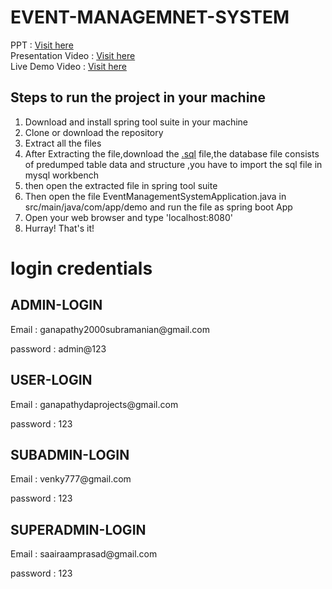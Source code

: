 # EVENT-MANAGEMNET-SYSTEM

PPT : [Visit here](https://docs.google.com/presentation/d/1ChT6H6wb5OIiYuz-tZQBNC8b2-ZIeDcy/edit#slide=id.p1)
<br>
Presentation Video : [Visit here](https://fluvid.com/videos/detail/xqrExu_jGks1E4k8Z)
<br>
Live Demo Video : [Visit here](https://clipchamp.com/watch/qZ726cMrv92)
## Steps to run the project in your machine
1. Download and install spring tool suite in your machine
2. Clone or download the repository
3. Extract all the files
4. After Extracting the file,download the [.sql](https://github.com/GanapathySubramanian/Event-Management-System/tree/master/db_sql) file,the database file consists of predumped table data and structure ,you have to import the sql file in mysql workbench 
5. then open the extracted file in spring tool suite
6. Then open the file EventManagementSystemApplication.java in src/main/java/com/app/demo and run the file as spring boot App
7. Open your web browser and type 'localhost:8080'
8. Hurray! That's it!

# login credentials
## ADMIN-LOGIN
<p>Email : ganapathy2000subramanian@gmail.com</p>
<p>password : admin@123</p>

## USER-LOGIN
<p>Email : ganapathydaprojects@gmail.com</p>
<p>password : 123</p>

## SUBADMIN-LOGIN
<p>Email : venky777@gmail.com</p>
<p>password : 123</p>

## SUPERADMIN-LOGIN
<p>Email : saairaamprasad@gmail.com</p>
<p>password : 123</p>



